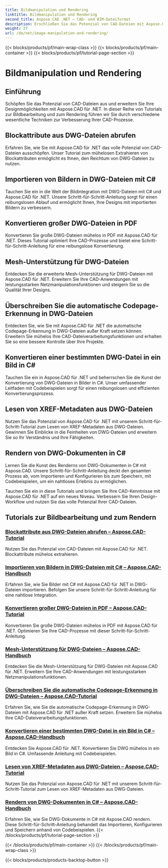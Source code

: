 ```yaml
---
title: Bildmanipulation und Rendering
linktitle: Bildmanipulation und Rendering
second_title: Aspose.CAD .NET – CAD- und BIM-Dateiformat
description: Erschließen Sie das Potenzial von CAD-Dateien mit Aspose.CAD für .NET. Lernen Sie mühelos Blockattributextraktion, Bildimport, DWG-zu-PDF-Konvertierung, Mesh-Unterstützung und mehr.
weight: 27
url: /de/net/image-manipulation-and-rendering/
---
```


{{< blocks/products/pf/main-wrap-class >}}
{{< blocks/products/pf/main-container >}}
{{< blocks/products/pf/tutorial-page-section >}}

# Bildmanipulation und Rendering


## Einführung

Schöpfen Sie das Potenzial von CAD-Dateien aus und erweitern Sie Ihre Designmöglichkeiten mit Aspose.CAD für .NET. In dieser Reihe von Tutorials zur Bildbearbeitung und zum Rendering führen wir Sie durch verschiedene wesentliche Techniken zur Verbesserung Ihrer CAD-Prozesse.

 ## Blockattribute aus DWG-Dateien abrufen 
Erfahren Sie, wie Sie mit Aspose.CAD für .NET das volle Potenzial von CAD-Dateien ausschöpfen. Unser Tutorial zum mühelosen Extrahieren von Blockattributen ermöglicht es Ihnen, den Reichtum von DWG-Dateien zu nutzen.

 ## Importieren von Bildern in DWG-Dateien mit C# 
Tauchen Sie ein in die Welt der Bildintegration mit DWG-Dateien mit C# und Aspose.CAD für .NET. Unsere Schritt-für-Schritt-Anleitung sorgt für einen reibungslosen Ablauf und ermöglicht Ihnen, Ihre Designs mit importierten Bildern zu verbessern.

 ## Konvertieren großer DWG-Dateien in PDF 
Konvertieren Sie große DWG-Dateien mühelos in PDF mit Aspose.CAD für .NET. Dieses Tutorial optimiert Ihre CAD-Prozesse und bietet eine Schritt-für-Schritt-Anleitung für eine reibungslose Konvertierung.

 ## Mesh-Unterstützung für DWG-Dateien 
Entdecken Sie die erweiterte Mesh-Unterstützung für DWG-Dateien mit Aspose.CAD für .NET. Erweitern Sie Ihre CAD-Anwendungen mit leistungsstarken Netzmanipulationsfunktionen und steigern Sie so die Qualität Ihrer Designs.

 ## Überschreiben Sie die automatische Codepage-Erkennung in DWG-Dateien 
Entdecken Sie, wie Sie mit Aspose.CAD für .NET die automatische Codepage-Erkennung in DWG-Dateien außer Kraft setzen können. Erweitern Sie mühelos Ihre CAD-Dateiverarbeitungsfunktionen und erhalten Sie so eine bessere Kontrolle über Ihre Projekte.

 ## Konvertieren einer bestimmten DWG-Datei in ein Bild in C# 
Tauchen Sie ein in Aspose.CAD für .NET und beherrschen Sie die Kunst der Konvertierung von DWG-Dateien in Bilder in C#. Unser umfassender Leitfaden mit Codebeispielen sorgt für einen reibungslosen und effizienten Konvertierungsprozess.

 ## Lesen von XREF-Metadaten aus DWG-Dateien 
Nutzen Sie das Potenzial von Aspose.CAD für .NET mit unserem Schritt-für-Schritt-Tutorial zum Lesen von XREF-Metadaten aus DWG-Dateien. Gewinnen Sie Einblicke in die Feinheiten von DWG-Dateien und erweitern Sie so Ihr Verständnis und Ihre Fähigkeiten.

 ## Rendern von DWG-Dokumenten in C# 
Lernen Sie die Kunst des Renderns von DWG-Dokumenten in C# mit Aspose.CAD. Unsere Schritt-für-Schritt-Anleitung deckt den gesamten Prozess ab, vom Importieren und Konfigurieren bis zum Speichern, mit Codebeispielen, um ein nahtloses Erlebnis zu ermöglichen.

Tauchen Sie ein in diese Tutorials und bringen Sie Ihre CAD-Kenntnisse mit Aspose.CAD für .NET auf ein neues Niveau. Verbessern Sie Ihren Design-Workflow und nutzen Sie das volle Potenzial Ihrer CAD-Dateien.
## Tutorials zur Bildbearbeitung und zum Rendern
### [Blockattribute aus DWG-Dateien abrufen – Aspose.CAD-Tutorial](./getting-block-attributes-from-dwg/)
Nutzen Sie das Potenzial von CAD-Dateien mit Aspose.CAD für .NET. Blockattribute mühelos extrahieren.
### [Importieren von Bildern in DWG-Dateien mit C# – Aspose.CAD-Handbuch](./importing-images-into-dwg/)
Erfahren Sie, wie Sie Bilder mit C# mit Aspose.CAD für .NET in DWG-Dateien importieren. Befolgen Sie unsere Schritt-für-Schritt-Anleitung für eine nahtlose Integration.
### [Konvertieren großer DWG-Dateien in PDF – Aspose.CAD-Tutorial](./converting-large-dwg-files-to-pdf/)
Konvertieren Sie große DWG-Dateien mühelos in PDF mit Aspose.CAD für .NET. Optimieren Sie Ihre CAD-Prozesse mit dieser Schritt-für-Schritt-Anleitung.
### [Mesh-Unterstützung für DWG-Dateien – Aspose.CAD-Handbuch](./mesh-support-for-dwg/)
Entdecken Sie die Mesh-Unterstützung für DWG-Dateien mit Aspose.CAD für .NET. Erweitern Sie Ihre CAD-Anwendungen mit leistungsstarken Netzmanipulationsfunktionen.
### [Überschreiben Sie die automatische Codepage-Erkennung in DWG-Dateien – Aspose.CAD-Tutorial](./override-automatic-codepage-detection-in-dwg/)
Erfahren Sie, wie Sie die automatische Codepage-Erkennung in DWG-Dateien mit Aspose.CAD für .NET außer Kraft setzen. Erweitern Sie mühelos Ihre CAD-Dateiverarbeitungsfunktionen.
### [Konvertieren einer bestimmten DWG-Datei in ein Bild in C# – Aspose.CAD-Handbuch](./converting-particular-dwg-to-image/)
Entdecken Sie Aspose.CAD für .NET. Konvertieren Sie DWG mühelos in ein Bild in C#. Umfassende Anleitung mit Codebeispielen.
### [Lesen von XREF-Metadaten aus DWG-Dateien – Aspose.CAD-Tutorial](./reading-xref-metadata-from-dwg/)
Nutzen Sie das Potenzial von Aspose.CAD für .NET mit unserem Schritt-für-Schritt-Tutorial zum Lesen von XREF-Metadaten aus DWG-Dateien.
### [Rendern von DWG-Dokumenten in C# – Aspose.CAD-Handbuch](./rendering-dwg-documents/)
Erfahren Sie, wie Sie DWG-Dokumente in C# mit Aspose.CAD rendern. Diese Schritt-für-Schritt-Anleitung behandelt das Importieren, Konfigurieren und Speichern anhand von Codebeispielen.
{{< /blocks/products/pf/tutorial-page-section >}}

{{< /blocks/products/pf/main-container >}}
{{< /blocks/products/pf/main-wrap-class >}}

{{< blocks/products/products-backtop-button >}}
